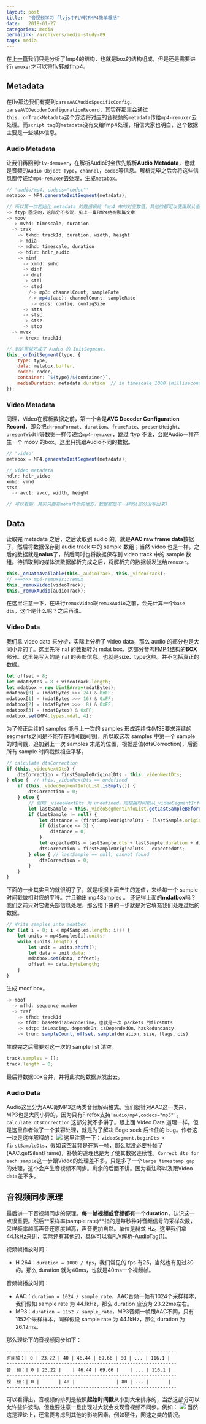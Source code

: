 ```yaml
---
layout: post
title:  "音视频学习-flvjs中FLV转FMP4简单概括"
date:   2018-01-27
categories: media
permalink: /archivers/media-study-09
tags: media
---
```


在[上一篇](https://lucius0.github.io/2018/01/16/archivers/media-study-08/)我们只是分析了fmp4的结构，也就是box的结构组成，但是还是需要进行`remuxer`才可以将flv转成fmp4。

## Metadata
在flv那边我们有提到`parseAACAudioSpecificConfig`、`parseAVCDecoderConfigurationRecord`，其实在那里会通过`this._onTrackMetadata`这个方法将对应的音视频的`metadata`传给`mp4-remuxer`去处理。而`script tag`的`metadata`没有交给fmp4处理，相信大家也明白，这个数据主要是一些媒体信息。

### Audio Metadata
让我们再回到`flv-demuxer`，在解析Audio时会优先解析**Audio Metadata**，也就是音频的`Audio Object Type`，`channel`，`codec`等信息。解析完毕之后会将这些信息都传递给`mp4-remuxer`去处理，生成`metabox`。
```js
// 'audio/mp4, codecs="codec"'
metabox = MP4.generateInitSegment(metadata);

// 所以第一次初始化 metadata 的数值填给 fmp4 中的对应数值，其他的都可以使用默认值
-> ftyp 固定的，这部分不多说，见上一篇FMP4结构那篇文章
-> moov
  -> mvhd: timescale, duration
  -> trak
    -> tkhd: trackId, duration, width, height
    -> mdia
    -> mdhd: timescale, duration
    -> hdlr: hdlr_audio
    -> minf
      -> xmhd: smhd
      -> dinf
      -> dref
      -> stbl
      -> stsd
        /-> mp3: channelCount, sampleRate
        /-> mp4a(aac): channelCount, sampleRate
         -> esds: config, configSize
      -> stts
      -> stsc
      -> stsz
      -> stco
  -> mvex
    -> trex: trackId

// 到这里就完成了 Audio 的 InitSegment。
this._onInitSegment(type, {
    type: type,
    data: metabox.buffer,
    codec: codec,
    container: `${type}/${container}`,
    mediaDuration: metadata.duration  // in timescale 1000 (milliseconds)
});
```

### Video Metadata
同理，Video在解析数据之前，第一个会是**AVC Decoder Configuration Record**，即会把`chromaFormat`、`duration`、`frameRate`、`presentHeight`、`presentWidth`等数据一样传递给`mp4-remuxer`，跳过 ftyp 不说，会跟Audio一样产生一个 moov 的box。这里只挑跟Audio不同的数据。
```js
// 'video'
metabox = MP4.generateInitSegment(metadata);

// Video metadata
hdlr: hdlr_video
xmhd: vmhd
stsd
  -> avc1: avcc, width, height

// 可以看到，其实只要有meta传参的地方，数据都是不一样的(部分没写出来)
```

## Data
读取完 metadata 之后，之后读取到 audio 的，就是**AAC raw frame data**数据了，然后将数据保存到 audio track 中的 sample 数组；当然 video 也是一样，之后的数据就是**nalus**了，然后同时也将数据保存到 video track 中的 sample 数组。待抓取到的媒体流数据解析完成之后，将解析完的数据帧发送给`remuxer`。
```js
this._onDataAvailable(this._audioTrack, this._videoTrack);
// ===>>> mp4-remuxer::remux
this._remuxVideo(videoTrack);
this._remuxAudio(audioTrack);
```
在这里注意一下，在进行`remuxVideo`跟`remuxAudio`之前，会先计算一个`base dts`，这个是什么呢？之后再说。

### Video Data
我们拿 video data 来分析，实际上分析了 video data，那么 audio 的部分也是大同小异的了。这里先将 nal 的数据转为 mdat box，这部分参考[FMP4结构](x)的**BOX**部分。这里先写入的是 nal 的头部信息。也就是size、type这些。并不包括真正的数据。
```js
let offset = 8;
let mdatBytes = 8 + videoTrack.length;
let mdatbox = new Uint8Array(mdatBytes);
mdatbox[0] = (mdatBytes >>> 24) & 0xFF;
mdatbox[1] = (mdatBytes >>> 16) & 0xFF;
mdatbox[2] = (mdatBytes >>>  8) & 0xFF;
mdatbox[3] = (mdatBytes) & 0xFF;
mdatbox.set(MP4.types.mdat, 4);
```
为了修正后续的 samples 能与上一次的 samples 形成连续性(MSE要求连续的segments之间是不能存在时间戳间隙)，所以取这次 samples 中第一个 sample 的时间戳，追加到上一次 samples 末尾的位置，根据差值(dtsCorrection)，后面所有 sample 时间戳做相应平移。
```js
// calculate dtsCorrection
if (this._videoNextDts) {
    dtsCorrection = firstSampleOriginalDts - this._videoNextDts;
} else {  // this._videoNextDts == undefined
    if (this._videoSegmentInfoList.isEmpty()) {
        dtsCorrection = 0;
    } else {
        // 假如 _videoNextDts 为 undefined，则根据时间戳从_videoSegmentInfoList 中找到最后一个 sample 的信息
        let lastSample = this._videoSegmentInfoList.getLastSampleBefore(firstSampleOriginalDts);
        if (lastSample != null) {
            let distance = (firstSampleOriginalDts - (lastSample.originalDts + lastSample.duration));
            if (distance <= 3) {
                distance = 0;
            }
            let expectedDts = lastSample.dts + lastSample.duration + distance;
            dtsCorrection = firstSampleOriginalDts - expectedDts;
        } else { // lastSample == null, cannot found
            dtsCorrection = 0;
        }
    }
}
```
下面的一步其实目的就很明了了，就是根据上面产生的差值，来给每一个 sample 时间戳做相对应的平移。并且输出 mp4Samples 。
还记得上面的**mdatbox**吗？我们之前只对它做头部信息处理，那么接下来的一步就是对它填充我们处理过后的数据。
```js
// Write samples into mdatbox
for (let i = 0; i < mp4Samples.length; i++) {
    let units = mp4Samples[i].units;
    while (units.length) {
        let unit = units.shift();
        let data = unit.data;
        mdatbox.set(data, offset);
        offset += data.byteLength;
    }
}
```
生成  moof box。
```js
-> moof
  -> mfhd: sequence number
  -> traf
    -> tfhd: trackId
    -> tfdt: baseMediaDecodeTime，也就是一次 packets 的firstDts
    -> sdtp: isLeading，dependsOn，isDependedOn，hasRedundancy
    -> trun: sampleCount，offset，sample(duration，size，flags，cts)
```
生成完之后需要对这一次的 sample list 清空。
```js
track.samples = [];
track.length = 0;
```
最后将数据box合并，并将此次的数据派发出去。

### Audio Data
Audio这里分为AAC跟MP3这两类音频解码格式。我们就针对AAC这一类来，MP3也是大同小异的，因为只有Firefox支持`'audio/mp4,codecs="mp3"'`。
`calculate dtsCorrection` 这部分就不多讲了。跟上面 Video Data 道理一样。但是这里作者做了一个兼容处理，就是为了解决 Edge seek 后卡住的 bug。作者这一块是这样解释的：
![](http://ouazw12mz.bkt.clouddn.com/180127162635.png?imageslim)
这里注意一下：`videoSegment.beginDts < firstSampleDts`，假如该空音频是在第一帧，那么就没必要补帧了(AAC.getSilentFrame)，补帧的道理也是为了使其数据连续性。`Correct dts for each sample`这一步跟Video的处理差不多，只是多了一个`large timestamp gap`的处理，这个会产生音视频不同步。剩余的后面不讲。因为看注释以及跟Video data差不多。

## 音视频同步原理
最后讲一下音视频同步的原理。**每一帧视频或音频都有一个duration**，认识这一点很重要。然后**采样率(sample rate)**指的是每秒钟对音频信号的采样次数，采样频率越高声音还原度越高，声音更加自然。单位是赫兹 Hz。这里我们拿44.1kHz来讲，实际还有其他的，具体可以看[FLV解析-AudioTag(1)](x)。

视频帧播放时间：
- H.264：`duration = 1000 / fps`，我们常见的 fps 有25，当然也有见过30的。那么 duration 就为40ms，也就是40ms一个视频帧。

音频帧播放时间：
- AAC：`duration = 1024 / sample_rate`，AAC音频一帧有1024个采样样本，我们假如 sample rate 为 44.1kHz，那么 duration 应该为 23.22ms左右。
- MP3：`duration = 1152 / sample_rate`，MP3音频一帧跟AAC不同，只有1152个采样样本，同样假设 sample rate 为 44.1kHz，那么 duration 为 26.12ms。

那么理论下的音视频同步如下：
```
--------------------------------------------------------------
时间轴：| 0 | 23.22 | 40 | 46.44 | 69.66 | 80 | ... | 116.1 |
--------------------------------------------------------------
音  频：| 0 | 23.22 |    | 46.44 | 69.66 |    | ... | 116.1 | 
--------------------------------------------------------------
视  频：| 0 |       | 40 |               | 80 | ... |       |
--------------------------------------------------------------
```
可以看得出，音视频的排列是按照**起始时间戳**从小到大来排序的，当然这部分可以允许些许波动，但也要注意一旦出现过大就会发现音视频不同步。例如：
![](http://ouazw12mz.bkt.clouddn.com/180127162849.png?imageslim)
当然这是理论上，还需要考虑到其他的影响因素，例如硬件，网速之类的情况。